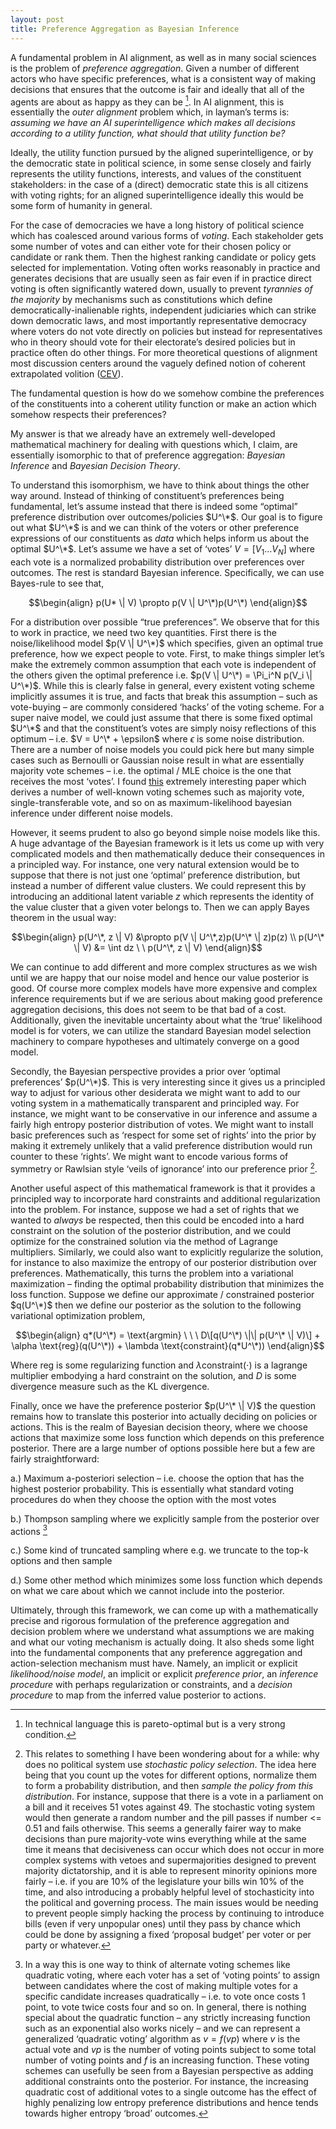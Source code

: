 ```yaml
---
layout: post
title: Preference Aggregation as Bayesian Inference
---
```


A fundamental problem in AI alignment, as well as in many social sciences is the problem of *preference aggregation*. Given a number of different actors who have specific preferences, what is a consistent way of making decisions that ensures that the outcome is fair and ideally that all of the agents are about as happy as they can be [^1]. In AI alignment, this is essentially the *outer alignment* problem which, in layman’s terms is: *assuming we have an AI superintelligence which makes all decisions according to a utility function, what should that utility function be?* 

Ideally, the utility function pursued by the aligned superintelligence, or by the democratic state in political science, in some sense closely and fairly represents the utility functions, interests, and values of the constituent stakeholders: in the case of a (direct) democratic state this is all citizens with voting rights; for an aligned superintelligence ideally this would be some form of humanity in general. 

For the case of democracies we have a long history of political science which has coalesced around various forms of *voting*. Each stakeholder gets some number of votes and can either vote for their chosen policy or candidate or rank them. Then the highest ranking candidate or policy gets selected for implementation. Voting often works reasonably in practice and generates decisions that are usually seen as fair even if in practice direct voting is often significantly watered down, usually to prevent *tyrannies of the majority* by mechanisms such as constitutions which define democratically-inalienable rights, independent judiciaries which can strike down democratic laws, and most importantly representative democracy where voters do not vote directly on policies but instead for representatives who in theory should vote for their electorate’s desired policies but in practice often do other things. For more theoretical questions of alignment most discussion centers around the vaguely defined notion of coherent extrapolated volition ([CEV](https://intelligence.org/files/CEV.pdf)). 

The fundamental question is how do we somehow combine the preferences of the constituents into a coherent utility function or make an action which somehow respects their preferences?

My answer is that we already have an extremely well-developed mathematical machinery for dealing with questions which, I claim, are essentially isomorphic to that of preference aggregation: *Bayesian Inference* and *Bayesian Decision Theory*. 

To understand this isomorphism, we have to think about things the other way around. Instead of thinking of constituent’s preferences being fundamental, let’s assume instead that there is indeed some “optimal” preference distribution over outcomes/policies $U^\*$. Our goal is to figure out what $U^\*$ is and we can think of the voters or other preference expressions of our constituents as *data* which helps inform us about the optimal $U^\*$.  Let’s assume we have a set of  ‘votes’  $V = [V_1 \dots V_N]$ where each vote is a normalized probability distribution over preferences over outcomes. The rest is standard Bayesian inference. Specifically, we can use Bayes-rule to see that,

$$\begin{align}
p(U* \| V) \propto p(V \| U^\*)p(U^\*)
\end{align}$$

For a distribution over possible “true preferences”. We observe that for this to work in practice, we need two key quantities. First there is the noise/likelihood model $p(V \| U^\*)$ which specifies, given an optimal true preference, how we expect people to vote. First, to make things simpler let’s make the extremely common assumption that each vote is independent of the others given the optimal preference i.e. $p(V \| U^\*) = \Pi_i^N p(V_i \| U^\*)$. While this is clearly false in general, every existent voting scheme implicitly assumes it is true, and facts that break this assumption – such as vote-buying – are commonly considered ‘hacks’ of the voting scheme. For a super naive model, we could just assume that there is some fixed optimal $U^\*$ and that the constituent’s votes are simply noisy reflections of this optimum – i.e. $V = U^\* + \epsilon$ where $\epsilon$ is some noise distribution. There are a number of noise models you could pick here but many simple cases such as Bernoulli or Gaussian noise result in what are essentially majority vote schemes – i.e. the optimal / MLE choice is the one that receives the most ‘votes’. I found [this](https://arxiv.org/ftp/arxiv/papers/1207/1207.1368.pdf) extremely interesting paper which derives a number of well-known voting schemes such as majority vote, single-transferable vote, and so on as maximum-likelihood bayesian inference under different noise models.

However, it seems prudent to also go beyond simple noise models like this. A huge advantage of the Bayesian framework is it lets us come up with very complicated models and then mathematically deduce their consequences in a principled way. For instance, one very natural extension would be to suppose that there is not just one ‘optimal’ preference distribution, but instead a number of different value clusters. We could represent this by introducing an additional latent variable $z$ which represents the identity of the value cluster that a given voter belongs to. Then we can apply Bayes theorem in the usual way:

$$\begin{align}
p(U^\*, z \| V) &\propto p(V \| U^\*,z)p(U^\* \| z)p(z) \\
p(U^\* \| V) &= \int dz \ \ p(U^\*, z \| V)
\end{align}$$

We can continue to add different and more complex structures as we wish until we are happy that our noise model and hence our value posterior is good. Of course more complex models have more expensive and complex inference requirements but if we are serious about making good preference aggregation decisions, this does not seem to be that bad of a cost. Additionally, given the inevitable uncertainty about what the ‘true’ likelihood model is for voters, we can utilize the standard Bayesian model selection machinery to compare hypotheses and ultimately converge on a good model.  

Secondly, the Bayesian perspective provides a prior over ‘optimal preferences’ $p(U^\*)$. This is very interesting since it gives us a principled way to adjust for various other desiderata we might want to add to our voting system in a mathematically transparent and principled way. For instance, we might want to be conservative in our inference and assume a fairly high entropy posterior distribution of votes. We might want to install basic preferences such as ‘respect for some set of rights’ into the prior by making it extremely unlikely that a valid preference distribution would run counter to these ‘rights’. We might want to encode various forms of symmetry or Rawlsian style ‘veils of ignorance’ into our preference prior [^3].

Another useful aspect of this mathematical framework is that it provides a principled way to incorporate hard constraints and additional regularization into the problem. For instance, suppose we had a set of rights that we wanted to *always* be respected, then this could be encoded into a hard constraint on the solution of the posterior distribution, and we could optimize for the constrained solution via the method of Lagrange multipliers. Similarly, we could also want to explicitly regularize the solution, for instance to also maximize the entropy of our posterior distribution over preferences. Mathematically, this turns the problem into a variational maximization – finding the optimal probability distribution that minimizes the loss function. Suppose we define our approximate / constrained posterior $q(U^\*)$ then we define our posterior as the solution to the following variational optimization problem,

$$\begin{align}
q*(U^\*) = \text{argmin} \ \ \ D\[q(U^\*) \|\| p(U^\* \| V)\] + \alpha \text{reg}(q(U^\*)) + \lambda \text{constraint}(q*U^\*))
\end{align}$$

Where $\text{reg}$ is some regularizing function and $\lambda \text{constraint}(\cdot)$ is a lagrange multiplier embodying a hard constraint on the solution, and $D$ is some divergence measure such as the KL divergence.

Finally, once we have the preference posterior $p(U^\* \| V)$ the question remains how to translate this posterior into actually deciding on policies or actions. This is the realm of Bayesian decision theory, where we choose actions that maximize some loss function which depends on this preference posterior. There are a large number of options possible here but a few are fairly straightforward:

a.) Maximum a-posteriori selection – i.e. choose the option that has the highest posterior probability. This is essentially what standard voting procedures do when they choose the option with the most votes

b.) Thompson sampling where we explicitly sample from the posterior over actions [^2]

c.) Some kind of truncated sampling where e.g. we truncate to the top-k options and then sample

d.) Some other method which minimizes some loss function which depends on what we care about which we cannot include into the posterior. 

Ultimately, through this framework, we can come up with a mathematically precise and rigorous formulation of the preference aggregation and decision problem where we understand what assumptions we are making and what our voting mechanism is actually doing. It also sheds some light into the fundamental components that any preference aggregation and action-selection mechanism must have. Namely, an implicit or explicit *likelihood/noise model*, an implicit or explicit *preference prior*, an *inference procedure* with perhaps regularization or constraints, and a *decision procedure* to map from the inferred value posterior to actions. 

[^1]: In technical language this is pareto-optimal but is a very strong condition.

[^2]: In a way this is one way to think of alternate voting schemes like quadratic voting, where each voter has a set of ‘voting points’ to assign between candidates where the cost of making multiple votes for a specific candidate increases quadratically – i.e. to vote once costs 1 point, to vote twice costs four and so on. In general, there is nothing special about the quadratic function – any strictly increasing function such as an exponential also works nicely – and we can represent a generalized ‘quadratic voting’ algorithm as $v = f(vp)$ where $v$ is the actual vote and $vp$ is the number of voting points subject to some total number of voting points and $f$ is an increasing function. These voting schemes can usefully be seen from a Bayesian perspective as adding additional constraints onto the posterior. For instance, the increasing quadratic cost of additional votes to a single outcome has the effect of highly penalizing low entropy preference distributions and hence tends towards higher entropy ‘broad’ outcomes.

[^3]: This relates to something I have been wondering about for a while: why does no political system use *stochastic policy selection*. The idea here being that you count up the votes for different options, normalize them to form a probability distribution, and then *sample the policy from this distribution*. For instance, suppose that there is a vote in a parliament on a bill and it receives 51 votes against 49. The stochastic voting system would then generate a random number and the pill passes if number <= 0.51 and fails otherwise. This seems a generally fairer way to make decisions than pure majority-vote wins everything while at the same time it means that decisiveness can occur which does not occur in more complex systems with vetoes and supermajorities designed to prevent majority dictatorship, and it is able to represent minority opinions more fairly – i.e. if you are 10% of the legislature your bills win 10% of the time, and also introducing a probably helpful level of stochasticity into the political and governing process. The main issues would be needing to prevent people simply hacking the process by continuing to introduce bills (even if very unpopular ones) until they pass by chance which could be done by assigning a fixed ‘proposal budget’ per voter or per party or whatever.
